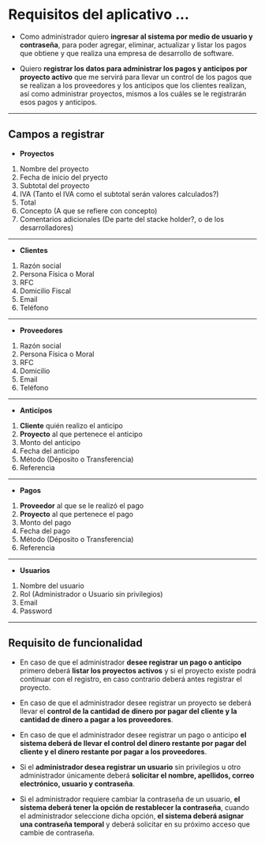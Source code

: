 # Requisitos del aplicativo ...
- Como administrador quiero __ingresar al sistema por medio de usuario y contraseña__, para
poder agregar, eliminar, actualizar y listar los pagos que obtiene y que realiza una empresa
de desarrollo de software.

- Quiero __registrar los datos para administrar los pagos y anticipos por proyecto activo__ que me
servirá para llevar un control de los pagos que se realizan a los proveedores y los anticipos
que los clientes realizan, así como administrar proyectos, mismos a los cuáles se le registrarán
esos pagos y anticipos.

---
## Campos a registrar
* __Proyectos__
1. Nombre del proyecto
1. Fecha de inicio del pryecto
1. Subtotal del proyecto 
1. IVA                  (Tanto el IVA como el subtotal serán valores calculados?)
1. Total
1. Concepto (A que se refiere con concepto)
1. Comentarios adicionales (De parte del stacke holder?, o de los desarrolladores)
---
* __Clientes__
1. Razón social
1. Persona Física o Moral
1. RFC
1. Domicilio Fiscal
1. Email
1. Teléfono
---
* __Proveedores__
1. Razón social
1. Persona Física o Moral
1. RFC
1. Domicilio
1. Email
1. Teléfono
---
* __Anticipos__
1. __Cliente__ quién realizo el anticipo
1. __Proyecto__ al que pertenece el anticipo
1. Monto del anticipo
1. Fecha del anticipo
1. Método (Déposito o Transferencia)
1. Referencia
---
* __Pagos__
1. __Proveedor__ al que se le realizó el pago
1. __Proyecto__ al que pertenece el pago
1. Monto del pago
1. Fecha del pago
1. Método (Déposito o Transferencia)
1. Referencia
---
* __Usuarios__
1. Nombre del usuario
1. Rol (Administrador o Usuario sin privilegios)
1. Email
1. Password

---
## Requisito de funcionalidad

* En caso de que el administrador __desee registrar un pago o anticipo__ primero deberá __listar los proyectos activos__ y si el proyecto existe podrá continuar con el registro, en caso contrario deberá antes registrar el proyecto.

* En caso de que el administrador desee registrar un proyecto se deberá llevar el __control de la cantidad de dinero por pagar del cliente y la cantidad de dinero a pagar a los proveedores__.

* En caso de que el administrador desee registrar un pago o anticipo __el sistema deberá de llevar el control del dinero restante por pagar del cliente y el dinero restante por pagar a los proveedores__.

* Si el __administrador desea registrar un usuario__ sin privilegios u otro administrador únicamente deberá __solicitar el nombre, apellidos, correo electrónico, usuario y contraseña__.

* Si el administrador requiere cambiar la contraseña de un usuario, __el sistema deberá tener la opción de restablecer la contraseña__, cuando el administrador seleccione dicha opción, __el sistema deberá asignar una contraseña temporal__ y deberá solicitar en su próximo acceso que cambie de contraseña.